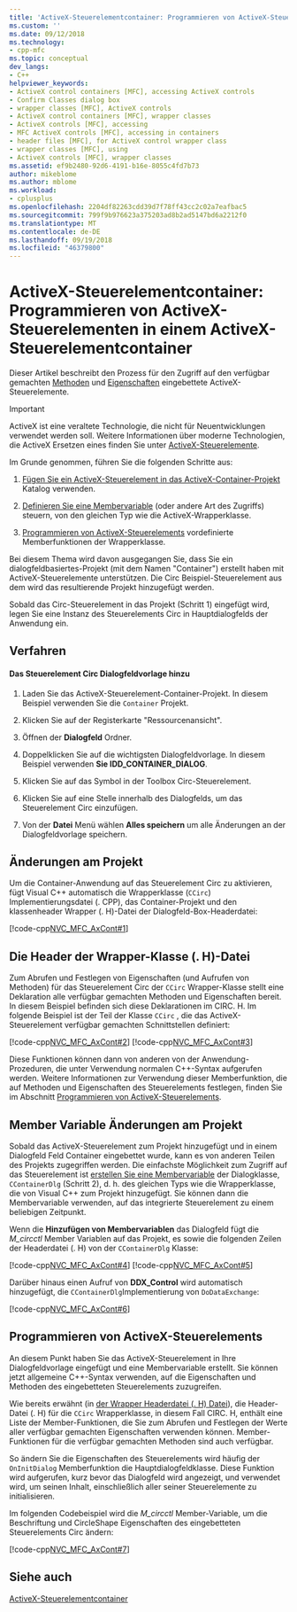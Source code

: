 ```yaml
---
title: 'ActiveX-Steuerelementcontainer: Programmieren von ActiveX-Steuerelementen in einem ActiveX-Steuerelementcontainer | Microsoft-Dokumentation'
ms.custom: ''
ms.date: 09/12/2018
ms.technology:
- cpp-mfc
ms.topic: conceptual
dev_langs:
- C++
helpviewer_keywords:
- ActiveX control containers [MFC], accessing ActiveX controls
- Confirm Classes dialog box
- wrapper classes [MFC], ActiveX controls
- ActiveX control containers [MFC], wrapper classes
- ActiveX controls [MFC], accessing
- MFC ActiveX controls [MFC], accessing in containers
- header files [MFC], for ActiveX control wrapper class
- wrapper classes [MFC], using
- ActiveX controls [MFC], wrapper classes
ms.assetid: ef9b2480-92d6-4191-b16e-8055c4fd7b73
author: mikeblome
ms.author: mblome
ms.workload:
- cplusplus
ms.openlocfilehash: 2204df82263cdd39d7f78ff43cc2c02a7eafbac5
ms.sourcegitcommit: 799f9b976623a375203ad8b2ad5147bd6a2212f0
ms.translationtype: MT
ms.contentlocale: de-DE
ms.lasthandoff: 09/19/2018
ms.locfileid: "46379800"
---
```

# <a name="activex-control-containers-programming-activex-controls-in-an-activex-control-container"></a>ActiveX-Steuerelementcontainer: Programmieren von ActiveX-Steuerelementen in einem ActiveX-Steuerelementcontainer

Dieser Artikel beschreibt den Prozess für den Zugriff auf den verfügbar gemachten [Methoden](../mfc/mfc-activex-controls-methods.md) und [Eigenschaften](../mfc/mfc-activex-controls-properties.md) eingebettete ActiveX-Steuerelemente.

>[!IMPORTANT]
> ActiveX ist eine veraltete Technologie, die nicht für Neuentwicklungen verwendet werden soll. Weitere Informationen über moderne Technologien, die ActiveX Ersetzen eines finden Sie unter [ActiveX-Steuerelemente](activex-controls.md).

Im Grunde genommen, führen Sie die folgenden Schritte aus:

1. [Fügen Sie ein ActiveX-Steuerelement in das ActiveX-Container-Projekt](../mfc/inserting-a-control-into-a-control-container-application.md) Katalog verwenden.

1. [Definieren Sie eine Membervariable](../mfc/activex-control-containers-connecting-an-activex-control-to-a-member-variable.md) (oder andere Art des Zugriffs) steuern, von den gleichen Typ wie die ActiveX-Wrapperklasse.

1. [Programmieren von ActiveX-Steuerelements](#_core_programming_the_activex_control) vordefinierte Memberfunktionen der Wrapperklasse.

Bei diesem Thema wird davon ausgegangen Sie, dass Sie ein dialogfeldbasiertes-Projekt (mit dem Namen "Container") erstellt haben mit ActiveX-Steuerelemente unterstützen. Die Circ Beispiel-Steuerelement aus dem wird das resultierende Projekt hinzugefügt werden.

Sobald das Circ-Steuerelement in das Projekt (Schritt 1) eingefügt wird, legen Sie eine Instanz des Steuerelements Circ in Hauptdialogfelds der Anwendung ein.

## <a name="procedures"></a>Verfahren

#### <a name="to-add-the-circ-control-to-the-dialog-template"></a>Das Steuerelement Circ Dialogfeldvorlage hinzu

1. Laden Sie das ActiveX-Steuerelement-Container-Projekt. In diesem Beispiel verwenden Sie die `Container` Projekt.

1. Klicken Sie auf der Registerkarte "Ressourcenansicht".

1. Öffnen der **Dialogfeld** Ordner.

1. Doppelklicken Sie auf die wichtigsten Dialogfeldvorlage. In diesem Beispiel verwenden **Sie IDD_CONTAINER_DIALOG**.

1. Klicken Sie auf das Symbol in der Toolbox Circ-Steuerelement.

1. Klicken Sie auf eine Stelle innerhalb des Dialogfelds, um das Steuerelement Circ einzufügen.

1. Von der **Datei** Menü wählen **Alles speichern** um alle Änderungen an der Dialogfeldvorlage speichern.

## <a name="modifications-to-the-project"></a>Änderungen am Projekt

Um die Container-Anwendung auf das Steuerelement Circ zu aktivieren, fügt Visual C++ automatisch die Wrapperklasse (`CCirc`) Implementierungsdatei (. CPP), das Container-Projekt und den klassenheader Wrapper (. H)-Datei der Dialogfeld-Box-Headerdatei:

[!code-cpp[NVC_MFC_AxCont#1](../mfc/codesnippet/cpp/programming-activex-controls-in-a-activex-control-container_1.h)]

##  <a name="_core_the_wrapper_class_header_28h29_file"></a> Die Header der Wrapper-Klasse (. H)-Datei

Zum Abrufen und Festlegen von Eigenschaften (und Aufrufen von Methoden) für das Steuerelement Circ der `CCirc` Wrapper-Klasse stellt eine Deklaration alle verfügbar gemachten Methoden und Eigenschaften bereit. In diesem Beispiel befinden sich diese Deklarationen im CIRC. H. Im folgende Beispiel ist der Teil der Klasse `CCirc` , die das ActiveX-Steuerelement verfügbar gemachten Schnittstellen definiert:

[!code-cpp[NVC_MFC_AxCont#2](../mfc/codesnippet/cpp/programming-activex-controls-in-a-activex-control-container_2.h)]
[!code-cpp[NVC_MFC_AxCont#3](../mfc/codesnippet/cpp/programming-activex-controls-in-a-activex-control-container_3.h)]

Diese Funktionen können dann von anderen von der Anwendung-Prozeduren, die unter Verwendung normalen C++-Syntax aufgerufen werden. Weitere Informationen zur Verwendung dieser Memberfunktion, die auf Methoden und Eigenschaften des Steuerelements festlegen, finden Sie im Abschnitt [Programmieren von ActiveX-Steuerelements](#_core_programming_the_activex_control).

##  <a name="_core_member_variable_modifications_to_the_project"></a> Member Variable Änderungen am Projekt

Sobald das ActiveX-Steuerelement zum Projekt hinzugefügt und in einem Dialogfeld Feld Container eingebettet wurde, kann es von anderen Teilen des Projekts zugegriffen werden. Die einfachste Möglichkeit zum Zugriff auf das Steuerelement ist [erstellen Sie eine Membervariable](../mfc/activex-control-containers-connecting-an-activex-control-to-a-member-variable.md) der Dialogklasse, `CContainerDlg` (Schritt 2), d. h. des gleichen Typs wie die Wrapperklasse, die von Visual C++ zum Projekt hinzugefügt. Sie können dann die Membervariable verwenden, auf das integrierte Steuerelement zu einem beliebigen Zeitpunkt.

Wenn die **Hinzufügen von Membervariablen** das Dialogfeld fügt die *M_circctl* Member Variablen auf das Projekt, es sowie die folgenden Zeilen der Headerdatei (. H) von der `CContainerDlg` Klasse:

[!code-cpp[NVC_MFC_AxCont#4](../mfc/codesnippet/cpp/programming-activex-controls-in-a-activex-control-container_4.h)]
[!code-cpp[NVC_MFC_AxCont#5](../mfc/codesnippet/cpp/programming-activex-controls-in-a-activex-control-container_5.h)]

Darüber hinaus einen Aufruf von **DDX_Control** wird automatisch hinzugefügt, die `CContainerDlg`Implementierung von `DoDataExchange`:

[!code-cpp[NVC_MFC_AxCont#6](../mfc/codesnippet/cpp/programming-activex-controls-in-a-activex-control-container_6.cpp)]

##  <a name="_core_programming_the_activex_control"></a> Programmieren von ActiveX-Steuerelements

An diesem Punkt haben Sie das ActiveX-Steuerelement in Ihre Dialogfeldvorlage eingefügt und eine Membervariable erstellt. Sie können jetzt allgemeine C++-Syntax verwenden, auf die Eigenschaften und Methoden des eingebetteten Steuerelements zuzugreifen.

Wie bereits erwähnt (in [der Wrapper Headerdatei (. H) Datei](#_core_the_wrapper_class_header_28h29_file)), die Header-Datei (. H) für die `CCirc` Wrapperklasse, in diesem Fall CIRC. H, enthält eine Liste der Member-Funktionen, die Sie zum Abrufen und Festlegen der Werte aller verfügbar gemachten Eigenschaften verwenden können. Member-Funktionen für die verfügbar gemachten Methoden sind auch verfügbar.

So ändern Sie die Eigenschaften des Steuerelements wird häufig der `OnInitDialog` Memberfunktion die Hauptdialogfeldklasse. Diese Funktion wird aufgerufen, kurz bevor das Dialogfeld wird angezeigt, und verwendet wird, um seinen Inhalt, einschließlich aller seiner Steuerelemente zu initialisieren.

Im folgenden Codebeispiel wird die *M_circctl* Member-Variable, um die Beschriftung und CircleShape Eigenschaften des eingebetteten Steuerelements Circ ändern:

[!code-cpp[NVC_MFC_AxCont#7](../mfc/codesnippet/cpp/programming-activex-controls-in-a-activex-control-container_7.cpp)]

## <a name="see-also"></a>Siehe auch

[ActiveX-Steuerelementcontainer](../mfc/activex-control-containers.md)

